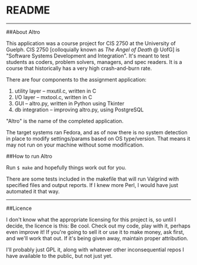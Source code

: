 README
=============
________________

##About Altro

This application was a course project for CIS 2750 at the University of Guelph.
CIS 2750 [colloquially known as *The Angel of Death* @ UofG] is "Software Systems Development and Integration".
It's meant to test students as coders, problem solvers, managers, and spec readers.
It is a course that historically has a very high crash-and-burn rate.

There are four components to the assignment application:
1. utility layer – mxutil.c, written in C
2. I/O layer – mxtool.c, written in C
3. GUI – altro.py, written in Python using Tkinter
4. db integration – improving altro.py, using PostgreSQL

"Altro" is the name of the completed application.

The target systems ran Fedora, and as of now there is no system detection in place to modify settings/params based on OS type/version.
That means it may not run on your machine without some modification.

##How to run Altro

Run `$ make` and hopefully things work out for you.

There are some tests included in the makefile that will run Valgrind with specified files and output reports.
If I knew more Perl, I would have just automated it that way.

_______
##Licence

I don't know what the appropriate licensing for this project is, so until I decide, the licence is this:
Be cool. Check out my code, play with it, perhaps even improve it!
If you're going to sell it or use it to make money, ask first, and we'll work that out.
If it's being given away, maintain proper attribution.

I'll probably just GPL it, along with whatever other inconsequential repos I have available to the public, but not just yet.